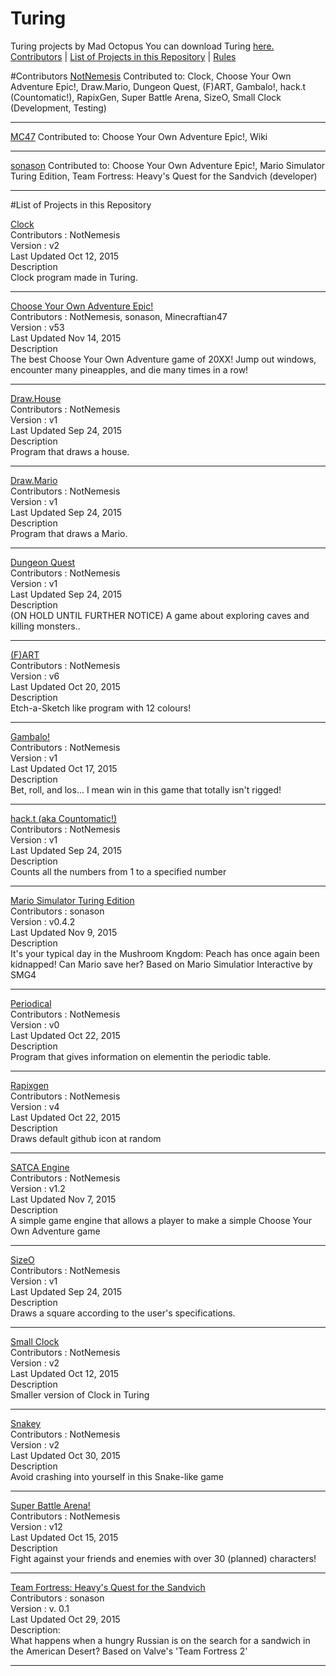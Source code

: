 # Turing
Turing projects by Mad Octopus
You can download Turing <a href="http://compsci.ca/holtsoft/" target="_blank">here.</a>
<br>
[Contributors](#contributors) | [List of Projects in this Repository](#list-of-projects-in-this-repository) | [Rules](rules.md)


#Contributors
<a href="https://github.com/NotNemesis" target="_blank">NotNemesis</a>
Contributed to:
Clock, Choose Your Own Adventure Epic!, Draw.Mario, Dungeon Quest, (F)ART, Gambalo!, hack.t (Countomatic!), RapixGen, Super Battle Arena, SizeO, Small Clock (Development, Testing)
<hr>
<a href="https://github.com/MC47" target="_blank">MC47</a>
Contributed to:
Choose Your Own Adventure Epic!, Wiki
<hr>
<a href="https://github.com/sonason" target="_blank">sonason</a>
Contributed to:
Choose Your Own Adventure Epic!, Mario Simulator Turing Edition, Team Fortress: Heavy's Quest for the Sandvich (developer)
<hr>

#List of Projects in this Repository

<a href="https://github.com/madoctopus/Turing/blob/master/Rafael/clock.t" target="_blank">Clock</a>
<br>
Contributors : NotNemesis
<br>
Version : v2
<br>
Last Updated Oct 12, 2015
<br>
Description
<br>
Clock program made in Turing.
<hr>

<a href="https://github.com/madoctopus/Turing/blob/master/!c/cyoae.t" target="_blank">Choose Your Own Adventure Epic!</a>
<br>
Contributors : NotNemesis, sonason, Minecraftian47
<br>
Version : v53
<br>
Last Updated Nov 14, 2015
<br>
Description
<br>
The best Choose Your Own Adventure game of 20XX! Jump out windows, encounter many pineapples, and die many times in a row!
<hr>

<a href="https://github.com/madoctopus/Turing/blob/master/Rafael/house.t" target="_blank">Draw.House</a>
<br>
Contributors : NotNemesis
<br>
Version : v1
<br>
Last Updated Sep 24, 2015
<br>
Description
<br>
Program that draws a house.
<hr>

<a href="https://github.com/madoctopus/Turing/blob/master/Rafael/drawmario.t" target="_blank">Draw.Mario</a>
<br>
Contributors : NotNemesis
<br>
Version : v1
<br>
Last Updated Sep 24, 2015
<br>
Description
<br>
Program that draws a Mario.
<hr>

<a href="https://github.com/madoctopus/Turing/blob/master/Rafael/dungeonquest.t" target="_blank">Dungeon Quest</a>
<br>
Contributors : NotNemesis
<br>
Version : v1
<br>
Last Updated Sep 24, 2015
<br>
Description
<br>
(ON HOLD UNTIL FURTHER NOTICE) A game about exploring caves and killing monsters..
<hr>

<a href="https://github.com/madoctopus/Turing/blob/master/Rafael/fart.t" target="_blank">(F)ART</a>
<br>
Contributors : NotNemesis
<br>
Version : v6
<br>
Last Updated Oct 20, 2015
<br>
Description
<br>
Etch-a-Sketch like program with 12 colours!
<hr>

<a href="https://github.com/madoctopus/Turing/blob/master/Rafael/gambalo.t" target="_blank">Gambalo!</a>
<br>
Contributors : NotNemesis
<br>
Version : v1
<br>
Last Updated Oct 17, 2015
<br>
Description
<br>
Bet, roll, and los... I mean win in this game that totally isn't rigged!
<hr>

<a href="https://github.com/madoctopus/Turing/blob/master/Rafael/hack.t" target="_blank">hack.t (aka Countomatic!)</a>
<br>
Contributors : NotNemesis
<br>
Version : v1
<br>
Last Updated Sep 24, 2015
<br>
Description
<br>
Counts all the numbers from 1 to a specified number
<hr>

<a href="https://github.com/madoctopus/Turing/blob/sonason-patch-1/Mason/Mario%20Simulator%20Turing%20Edition.t" target="_blank">Mario Simulator Turing Edition</a>
<br>
Contributors : sonason
<br>
Version : v0.4.2
<br>
Last Updated Nov 9, 2015
<br>
Description
<br>
It's your typical day in the Mushroom Kngdom: Peach has once again been kidnapped! Can Mario save her? Based on Mario Simulatior Interactive by SMG4
<hr>

<a href="https://github.com/madoctopus/Turing/blob/master/Rafael/periodical.t" target="_blank">Periodical</a>
<br>
Contributors : NotNemesis
<br>
Version : v0
<br>
Last Updated Oct 22, 2015
<br>
Description
<br>
Program that gives information on elementin the periodic table.
<hr>

<a href="https://github.com/madoctopus/Turing/blob/master/Rafael/rapixgen.t" target="_blank">Rapixgen</a>
<br>
Contributors : NotNemesis
<br>
Version : v4
<br>
Last Updated Oct 22, 2015
<br>
Description
<br>
Draws default github icon at random
<hr>

<a href="https://github.com/madoctopus/Turing/tree/master/SATCA.t" target="_blank">SATCA Engine</a>
<br>
Contributors : NotNemesis
<br>
Version : v1.2
<br>
Last Updated Nov 7, 2015
<br>
Description
<br>
A simple game engine that allows a player to make a simple Choose Your Own Adventure game
<hr>

<a href="https://github.com/madoctopus/Turing/blob/master/Rafael/size.t" target="_blank">SizeO</a>
<br>
Contributors : NotNemesis
<br>
Version : v1
<br>
Last Updated Sep 24, 2015
<br>
Description
<br>
Draws a square according to the user's specifications.
<hr>

<a href="https://github.com/madoctopus/Turing/blob/master/Rafael/smallclock.t" target="_blank">Small Clock</a>
<br>
Contributors : NotNemesis
<br>
Version : v2
<br>
Last Updated Oct 12, 2015
<br>
Description
<br>
Smaller version of Clock in Turing
<hr>

<a href="https://github.com/madoctopus/Turing/blob/master/Rafael/snakey.t" target="_blank">Snakey</a>
<br>
Contributors : NotNemesis
<br>
Version : v2
<br>
Last Updated Oct 30, 2015
<br>
Description
<br>
Avoid crashing into yourself in this Snake-like game
<hr>

<a href="https://github.com/madoctopus/Turing/tree/master/Rafael/SBA" target="_blank">Super Battle Arena!</a>
<br>
Contributors : NotNemesis
<br>
Version : v12
<br>
Last Updated Oct 15, 2015
<br>
Description
<br>
Fight against your friends and enemies with over 30 (planned) characters!
<hr>

<a href="https://github.com/madoctopus/Turing/blob/master/Mason/https://github.com/NotNemesis/Turing/blob/master/Mason/Team%20Fortress%20Heavy's%20Quest%20for%20the%20Sandvich.t" target="_blank">Team Fortress: Heavy's Quest for the Sandvich</a>
<br>
Contributors : sonason
<br>
Version : v. 0.1
<br>
Last Updated Oct 29, 2015
<br>
Description:
<br>
What happens when a hungry Russian is on the search for a sandwich in the American Desert? Based on Valve's 'Team Fortress 2'
<hr>
